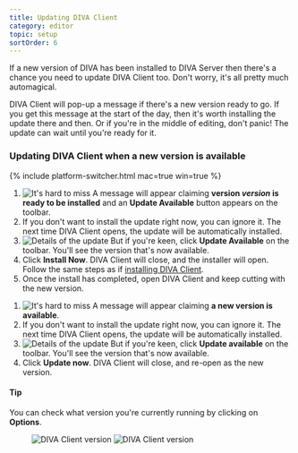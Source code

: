 ```yaml
---
title: Updating DIVA Client
category: editor
topic: setup
sortOrder: 6
---
```


If a new version of DIVA has been installed to DIVA Server then there's a chance you need to update DIVA Client too.
Don't worry, it's all pretty much automagical.

DIVA Client will pop-up a message if there's a new version ready to go.
If you get this message at the start of the day, then it's worth installing the update there and then.
Or if you're in the middle of editing, don't panic!
The update can wait until you're ready for it.

### Updating DIVA Client when a new version is available

{% include platform-switcher.html mac=true win=true %}

<div class="platform-mac">
  <ol>
    <li>
      <img src="/images/v2/mac/diva-client-update-available.png" alt="It's hard to miss"/>
      A message will appear claiming <strong>version <em>version</em> is ready to be installed</strong> and an <strong>Update Available</strong> button appears on the toolbar.
    </li>
    <li>
      If you don't want to install the update right now, you can ignore it.
      The next time DIVA Client opens, the update will be automatically installed.
    </li>
    <li>
      <img src="/images/v2/mac/diva-client-update-screen.png" alt="Details of the update"/>
      But if you're keen, click <strong>Update Available</strong> on the toolbar. You'll see the version that's now available.
    </li>
    <li>
      Click <strong>Install Now</strong>.
      DIVA Client will close, and the installer will open.
      Follow the same steps as if <a href="/v2/articles/installing-diva-client.html#mac-installation-intro">installing DIVA Client</a>.
    </li>
    <li>Once the install has completed, open DIVA Client and keep cutting with the new version.</li>
  </ol>
</div>

<div class="platform-win">
  <ol>
    <li>
      <img src="/images/v2/win/diva-client-update-available.png" alt="It's hard to miss"/>
      A message will appear claiming <strong>a new version is available</strong>.
    </li>
    <li>
      If you don't want to install the update right now, you can ignore it.
      The next time DIVA Client opens, the update will be automatically installed.
    </li>
    <li>
      <img src="/images/v2/win/diva-client-update-screen.png" alt="Details of the update"/>
      But if you're keen, click <strong>Update available</strong> on the toolbar. You'll see the version that's now available.
    </li>
    <li>Click <strong>Update now</strong>. DIVA Client will close, and re-open as the new version.</li>
  </ol>
</div>

<div class="note note--info note--collapse">
  <h4 class="note__title"><i class="fa fa-lightbulb-o"></i> Tip</h4>
  <div class="note__body">
    <p>You can check what version you're currently running by clicking on <strong>Options</strong>.</p>
    <figure>
      <img class="platform-mac" src="/images/v2/mac/diva-client-version.png" alt="DIVA Client version"/>
      <img class="platform-win" src="/images/v2/win/diva-client-version.png" alt="DIVA Client version"/>
    </figure>
  </div>
</div>
